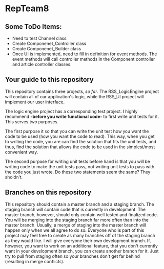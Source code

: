 # RepTeam8

## Some ToDo Items:

- Need to test Channel class
- Create Componenet_Controller class
- Create Componenet_Builder class
- Once UI is implemented, need to fill in definition for event methods.
	The event methods will call controller methods in the Component
	controller and article controller classes.

## Your guide to this repository

This repository contains three projects, *so far*. The RSS_LogicEngine project will contain all of our application's logic, while the RSS_UI project will implement our user interface.

The logic engine project has a corresponding test project. I highly recommend **-before you write functional code-** to first write unit tests for it. This serves two purposes.

The first purpose it so that you can write the unit test how you want the code to be used (how you want the code to read). This way, when you get to writing the code, you are can find the solution that fits the unit tests, and thus, find the solution that allows the code to be used in the simplest/most convenient way.

The second purpose for writing unit tests before hand is that you will be writing code to make the unit tests pass, not writing unit tests to pass with the code you just wrote. Do these two statements seem the same? They sholdn't.

## Branches on this repository

This repository should contain a master branch and a staging branch. The staging branch will contain code that is currently in development. The master branch, however, should only contain well tested and finalized code. You will be merging into the staging branch far more often than into the master branch. Usually, a merge of staging into the master branch will happen only when we all agree to do so. Everyone who is part of this project may feel free to create as many branches off of the staging branch as they would like. I will give everyone their own development branch. If, however, you want to work on an additional feature, that you don't currently want in your development branch, you can create another branch for it. Just try to pull from staging often so your branches don't get far behind (resulting in merge conflicts).
